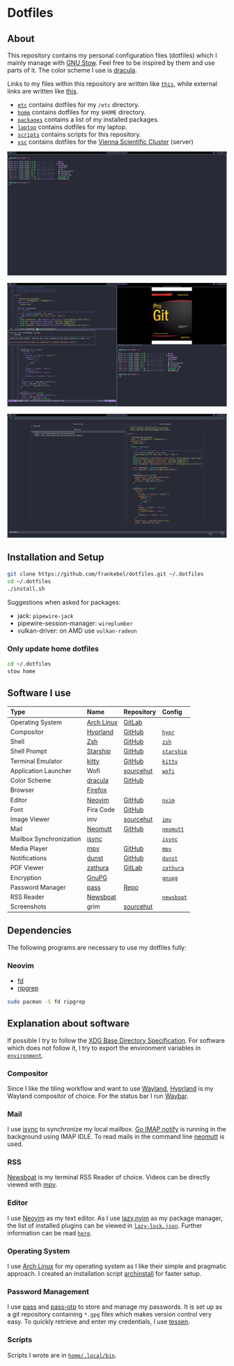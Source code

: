 # Dotfiles

## About

This repository contains my personal configuration files (dotfiles) which I
mainly manage with [GNU Stow](https://www.gnu.org/software/stow/).
Feel free to be inspired by them and use parts of it.
The color scheme I use is [dracula](https://draculatheme.com).

Links to my files within this repository are written like [`this`](),
while external links are written like [this]().

- [`etc`](./etc/) contains dotfiles for my `/etc` directory.
- [`home`](./home/) contains dotfiles for my `$HOME` directory.
- [`packages`](./packages/) contains a list of my installed packages.
- [`laptop`](./laptop/) contains dotfiles for my laptop.
- [`scripts`](./scripts/) contains scripts for this repository.
- [`vsc`](./vsc/) contains dotfiles for the
  [Vienna Scientific Cluster](https://www.vsc.ac.at) (server)

![](./images/window_single.png)

![](./images/window_multi.png)

![](./images/neovim.png)

## Installation and Setup

```sh
git clone https://github.com/frankebel/dotfiles.git ~/.dotfiles
cd ~/.dotfiles
./install.sh
```

Suggestions when asked for packages:

- jack: `pipewire-jack`
- pipewire-session-manager: `wireplumber`
- vulkan-driver: on AMD use `vulkan-radeon`

### Only update home dotfiles

```sh
cd ~/.dotfiles
stow home
```

## Software I use

| Type                    | Name                                                  | Repository                                         | Config                              |
| :---------------------- | :---------------------------------------------------- | :------------------------------------------------- | :---------------------------------- |
| Operating System        | [Arch Linux](https://archlinux.org/)                  | [GitLab](https://gitlab.archlinux.org/archlinux)   |                                     |
| Compositor              | [Hyprland](https://hyprland.org)                      | [GitHub](https://github.com/hyprwm/Hyprland)       | [`hypr`](home/.config/hypr)         |
| Shell                   | [Zsh](https://www.zsh.org/)                           | [GitHub](https://github.com/zsh-users/zsh)         | [`zsh`](home/.config/zsh)           |
| Shell Prompt            | [Starship](https://starship.rs/)                      | [GitHub](https://github.com/starship/starship)     | [`starship`](home/.config/starship) |
| Terminal Emulator       | [kitty](https://sw.kovidgoyal.net/kitty/)             | [GitHub](https://github.com/kovidgoyal/kitty)      | [`kitty`](home/.config/kitty)       |
| Application Launcher    | Wofi                                                  | [sourcehut](https://hg.sr.ht/~scoopta/wofi)        | [`wofi`](home/.config/wofi)         |
| Color Scheme            | [dracula](https://draculatheme.com/)                  | [GitHub](https://github.com/dracula/dracula-theme) |                                     |
| Browser                 | [Firefox](https://www.mozilla.org/en-US/firefox/new/) |                                                    |                                     |
| Editor                  | [Neovim](https://neovim.io/)                          | [GitHub](https://github.com/neovim/neovim)         | [`nvim`](home/.config/nvim)         |
| Font                    | Fira Code                                             | [GitHub](https://github.com/tonsky/FiraCode)       |                                     |
| Image Viewer            | imv                                                   | [sourcehut](https://sr.ht/~exec64/imv/)            | [`imv`](home/.config/imv)           |
| Mail                    | [Neomutt](https://neomutt.org/)                       | [GitHub](https://github.com/neomutt/neomutt)       | [`neomutt`](home/.config/neomutt)   |
| Mailbox Synchronization | [isync](https://isync.sourceforge.io/)                |                                                    | [`isync`](home/.config/isync)       |
| Media Player            | [mpv](https://mpv.io/)                                | [GitHub](https://github.com/mpv-player/mpv)        | [`mpv`](home/.config/mpv)           |
| Notifications           | [dunst](https://dunst-project.org/)                   | [GitHub](https://github.com/dunst-project/dunst)   | [`dunst`](home/.config/dunst)       |
| PDF Viewer              | [zathura](https://pwmt.org/projects/zathura/)         | [GitLab](https://git.pwmt.org/pwmt/zathura)        | [`zathura`](home/.config/zathura)   |
| Encryption              | [GnuPG](https://gnupg.org/)                           |                                                    | [`gnupg`](home/.local/share/gnupg)  |
| Password Manager        | [pass](https://www.passwordstore.org/)                | [Repo](https://git.zx2c4.com/password-store/)      |                                     |
| RSS Reader              | [Newsboat](https://newsboat.org/)                     |                                                    | [`newsboat`](home/.config/newsboat) |
| Screenshots             | grim                                                  | [sourcehut](https://git.sr.ht/~emersion/grim)      |                                     |

## Dependencies

The following programs are necessary to use my dotfiles fully:

### Neovim

- [fd](https://github.com/sharkdp/fd)
- [ripgrep](https://github.com/BurntSushi/ripgrep)

```sh
sudo pacman -S fd ripgrep
```

## Explanation about software

If possible I try to follow the
[XDG Base Directory Specification](https://specifications.freedesktop.org/basedir-spec/basedir-spec-latest.html).
For software which does not follow it, I try to export the environment variables in
[`environment`](./home/.config/shell/environment).

### Compositor

Since I like the tiling workflow and want to use [Wayland](https://wayland.freedesktop.org/),
[Hyprland](https://hyprland.org) is my Wayland compositor of choice.
For the status bar I run [Waybar](https://github.com/Alexays/Waybar).

### Mail

I use [isync](https://isync.sourceforge.io/) to synchronize my local mailbox.
[Go IMAP notify](https://gitlab.com/shackra/goimapnotify) is running in the
background using IMAP IDLE.
To read mails in the command line [neomutt](https://neomutt.org/) is used.

### RSS

[Newsboat](https://newsboat.org/) is my terminal RSS Reader of choice.
Videos can be directly viewed with [mpv](https://mpv.io).

### Editor

I use [Neovim](https://neovim.io/) as my text editor.
As I use [lazy.nvim](https://github.com/folke/lazy.nvim) as my package manager,
the list of installed plugins can be viewed in
[`lazy-lock.json`](home/.config/nvim/lazy-lock.json).
Further information can be read [`here`](./home/.config/nvim/README.md).

### Operating System

I use [Arch Linux](https://archlinux.org/) for my operating system as I like
their simple and pragmatic approach.
I created an installation script [archinstall](https://github.com/frankebel/archinstall)
for faster setup.

### Password Management

I use [pass](https://www.passwordstore.org/) and
[pass-otp](https://github.com/tadfisher/pass-otp) to store and manage my passwords.
It is set up as a git repository containing `*.gpg` files which makes version control very easy.
To quickly retrieve and enter my credentials, I use [tessen](https://github.com/ayushnix/tessen).

### Scripts

Scripts I wrote are in [`home/.local/bin`](home/.local/bin).
